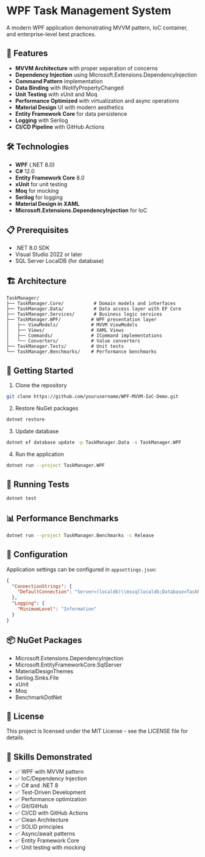 # WPF Task Management System

A modern WPF application demonstrating MVVM pattern, IoC container, and enterprise-level best practices.

## 🚀 Features

- **MVVM Architecture** with proper separation of concerns
- **Dependency Injection** using Microsoft.Extensions.DependencyInjection
- **Command Pattern** implementation
- **Data Binding** with INotifyPropertyChanged
- **Unit Testing** with xUnit and Moq
- **Performance Optimized** with virtualization and async operations
- **Material Design** UI with modern aesthetics
- **Entity Framework Core** for data persistence
- **Logging** with Serilog
- **CI/CD Pipeline** with GitHub Actions

## 🛠️ Technologies

- **WPF** (.NET 8.0)
- **C#** 12.0
- **Entity Framework Core** 8.0
- **xUnit** for unit testing
- **Moq** for mocking
- **Serilog** for logging
- **Material Design in XAML**
- **Microsoft.Extensions.DependencyInjection** for IoC

## 📋 Prerequisites

- .NET 8.0 SDK
- Visual Studio 2022 or later
- SQL Server LocalDB (for database)

## 🏗️ Architecture

```
TaskManager/
├── TaskManager.Core/           # Domain models and interfaces
├── TaskManager.Data/           # Data access layer with EF Core
├── TaskManager.Services/       # Business logic services
├── TaskManager.WPF/           # WPF presentation layer
│   ├── ViewModels/            # MVVM ViewModels
│   ├── Views/                 # XAML Views
│   ├── Commands/              # ICommand implementations
│   └── Converters/            # Value converters
├── TaskManager.Tests/         # Unit tests
└── TaskManager.Benchmarks/    # Performance benchmarks
```

## 🚦 Getting Started

1. Clone the repository
```bash
git clone https://github.com/yourusername/WPF-MVVM-IoC-Demo.git
```

2. Restore NuGet packages
```bash
dotnet restore
```

3. Update database
```bash
dotnet ef database update -p TaskManager.Data -s TaskManager.WPF
```

4. Run the application
```bash
dotnet run --project TaskManager.WPF
```

## 🧪 Running Tests

```bash
dotnet test
```

## 📊 Performance Benchmarks

```bash
dotnet run --project TaskManager.Benchmarks -c Release
```

## 🔧 Configuration

Application settings can be configured in `appsettings.json`:

```json
{
  "ConnectionStrings": {
    "DefaultConnection": "Server=(localdb)\\mssqllocaldb;Database=TaskManagerDb;Trusted_Connection=True;"
  },
  "Logging": {
    "MinimumLevel": "Information"
  }
}
```

## 📦 NuGet Packages

- Microsoft.Extensions.DependencyInjection
- Microsoft.EntityFrameworkCore.SqlServer
- MaterialDesignThemes
- Serilog.Sinks.File
- xUnit
- Moq
- BenchmarkDotNet

## 📝 License

This project is licensed under the MIT License - see the LICENSE file for details.

## 🎯 Skills Demonstrated

- ✅ WPF with MVVM pattern
- ✅ IoC/Dependency Injection
- ✅ C# and .NET 8
- ✅ Test-Driven Development
- ✅ Performance optimization
- ✅ Git/GitHub
- ✅ CI/CD with GitHub Actions
- ✅ Clean Architecture
- ✅ SOLID principles
- ✅ Async/await patterns
- ✅ Entity Framework Core
- ✅ Unit testing with mocking 